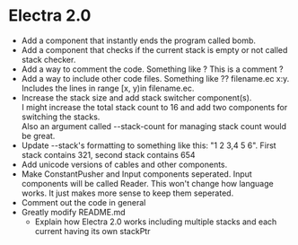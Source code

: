 # Electra 2.0

+ Add a component that instantly ends the program called bomb.
+ Add a component that checks if the current stack is empty or not called stack checker.
+ Add a way to comment the code. Something like ? This is a comment ?
+ Add a way to include other code files. Something like ?? filename.ec x:y. Includes the lines in range [x, y)in filename.ec.
+ Increase the stack size and add stack switcher component(s).  
I might increase the total stack count to 16 and add two components for switching the stacks.  
Also an argument called --stack-count for managing stack count would be great.
+ Update --stack's formatting to something like this: "1 2 3,4 5 6". First stack contains 321, second stack contains 654
+ Add unicode versions of cables and other components.
+ Make ConstantPusher and Input components seperated. Input components will be called Reader. This won't change how language works. It just makes more sense to keep them seperated.
+ Comment out the code in general
+ Greatly modify README.md
    + Explain how Electra 2.0 works including multiple stacks and each current having its own stackPtr
